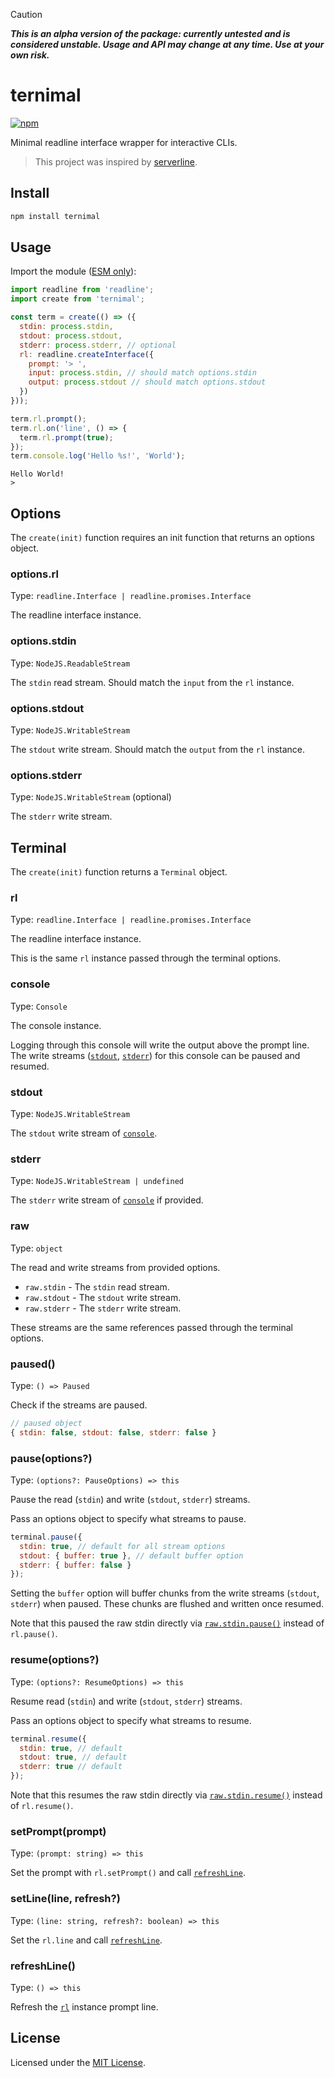 [npm-img]: https://img.shields.io/npm/v/ternimal.svg
[npm-url]: https://www.npmjs.com/package/ternimal

> [!CAUTION]
>
> **_This is an alpha version of the package: currently untested and is considered unstable. Usage and API may change at any time. Use at your own risk._**

# ternimal

[![npm][npm-img]][npm-url]

Minimal readline interface wrapper for interactive CLIs.

> This project was inspired by [serverline](https://www.npmjs.com/package/serverline).

## Install

```sh
npm install ternimal
```

## Usage

Import the module ([ESM only](https://gist.github.com/sindresorhus/a39789f98801d908bbc7ff3ecc99d99c)):

```javascript
import readline from 'readline';
import create from 'ternimal';

const term = create(() => ({
  stdin: process.stdin,
  stdout: process.stdout,
  stderr: process.stderr, // optional
  rl: readline.createInterface({
    prompt: '> ',
    input: process.stdin, // should match options.stdin
    output: process.stdout // should match options.stdout
  })
}));

term.rl.prompt();
term.rl.on('line', () => {
  term.rl.prompt(true);
});
term.console.log('Hello %s!', 'World');
```

```text
Hello World!
>
```

## Options

The `create(init)` function requires an init function that returns an options object.

### options.rl

Type: `readline.Interface | readline.promises.Interface`

The readline interface instance.

### options.stdin

Type: `NodeJS.ReadableStream`

The `stdin` read stream. Should match the `input` from the `rl` instance.

### options.stdout

Type: `NodeJS.WritableStream`

The `stdout` write stream. Should match the `output` from the `rl` instance.

### options.stderr

Type: `NodeJS.WritableStream` (optional)

The `stderr` write stream.

## Terminal

The `create(init)` function returns a `Terminal` object.

### rl

Type: `readline.Interface | readline.promises.Interface`

The readline interface instance.

This is the same `rl` instance passed through the terminal options.

### console

Type: `Console`

The console instance.

Logging through this console will write the output above the prompt line. The write streams ([`stdout`](#stdout), [`stderr`](#stderr)) for this console can be paused and resumed.

### stdout

Type: `NodeJS.WritableStream`

The `stdout` write stream of [`console`](#console).

### stderr

Type: `NodeJS.WritableStream | undefined`

The `stderr` write stream of [`console`](#console) if provided.

### raw

Type: `object`

The read and write streams from provided options.

- `raw.stdin` - The `stdin` read stream.
- `raw.stdout` - The `stdout` write stream.
- `raw.stderr` - The `stderr` write stream.

These streams are the same references passed through the terminal options.

### paused()

Type: `() => Paused`

Check if the streams are paused.

```javascript
// paused object
{ stdin: false, stdout: false, stderr: false }
```

### pause(options?)

Type: `(options?: PauseOptions) => this`

Pause the read (`stdin`) and write (`stdout`, `stderr`) streams.

Pass an options object to specify what streams to pause.

```javascript
terminal.pause({
  stdin: true, // default for all stream options
  stdout: { buffer: true }, // default buffer option
  stderr: { buffer: false }
});
```

Setting the `buffer` option will buffer chunks from the write streams (`stdout`, `stderr`) when paused. These chunks are flushed and written once resumed.

Note that this paused the raw stdin directly via [`raw.stdin.pause()`](#raw) instead of `rl.pause()`.

### resume(options?)

Type: `(options?: ResumeOptions) => this`

Resume read (`stdin`) and write (`stdout`, `stderr`) streams.

Pass an options object to specify what streams to resume.

```javascript
terminal.resume({
  stdin: true, // default
  stdout: true, // default
  stderr: true // default
});
```

Note that this resumes the raw stdin directly via [`raw.stdin.resume()`](#raw) instead of `rl.resume()`.

### setPrompt(prompt)

Type: `(prompt: string) => this`

Set the prompt with `rl.setPrompt()` and call [`refreshLine`](#refreshline).

### setLine(line, refresh?)

Type: `(line: string, refresh?: boolean) => this`

Set the `rl.line` and call [`refreshLine`](#refreshline).

### refreshLine()

Type: `() => this`

Refresh the [`rl`](#rl) instance prompt line.

## License

Licensed under the [MIT License](LICENSE).
